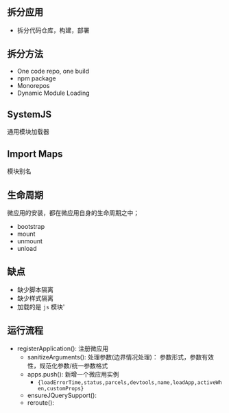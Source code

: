 ## 拆分应用

- 拆分代码仓库，构建，部署

## 拆分方法

- One code repo, one build
- npm package
- Monorepos
- Dynamic Module Loading

## SystemJS

通用模块加载器

## Import Maps

模块别名

## 生命周期

微应用的安装，都在微应用自身的生命周期之中；

- bootstrap
- mount
- unmount
- unload

## 缺点

- 缺少脚本隔离
- 缺少样式隔离
- 加载的是 `js` 模块'

## 运行流程

- registerApplication(): 注册微应用
  - sanitizeArguments(): 处理参数(边界情况处理)： 参数形式，参数有效性，规范化参数/统一参数格式
  - apps.push(): 新增一个微应用实例
    - `{loadErrorTime,status,parcels,devtools,name,loadApp,activeWhen,customProps}`
  - ensureJQuerySupport():
  - reroute():
